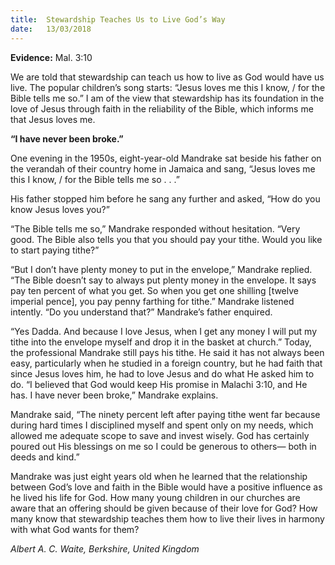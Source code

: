 ```yaml
---
title:  Stewardship Teaches Us to Live God’s Way
date:   13/03/2018
---
```


**Evidence:** Mal. 3:10

We are told that stewardship can teach us how to live as God would have us live. The popular children’s song starts: “Jesus loves me this I know, / for the Bible tells me so.” I am of the view that stewardship has its foundation in the love of Jesus through faith in the reliability of the Bible, which informs me that Jesus loves me.

**“I have never been broke.”**

One evening in the 1950s, eight-year-old Mandrake sat beside his father on the verandah of their country home in Jamaica and sang, “Jesus loves me this I know, / for the Bible tells me so . . .”

His father stopped him before he sang any further and asked, “How do you know Jesus loves you?”

“The Bible tells me so,” Mandrake responded without hesitation. “Very good. The Bible also tells you that you should pay your tithe. Would you like to start paying tithe?”

“But I don’t have plenty money to put in the envelope,” Mandrake replied. “The Bible doesn’t say to always put plenty money in the envelope. It says pay ten percent of what you get. So when you get one shilling [twelve imperial pence], you pay penny farthing for tithe.” Mandrake listened intently. “Do you understand that?” Mandrake’s father enquired.

“Yes Dadda. And because I love Jesus, when I get any money I will put my tithe into the envelope myself and drop it in the basket at church.” Today, the professional Mandrake still pays his tithe. He said it has not always been easy, particularly when he studied in a foreign country, but he had faith that since Jesus loves him, he had to love Jesus and do what He asked him to do. “I believed that God would keep His promise in Malachi 3:10, and He has. I have never been broke,” Mandrake explains.

Mandrake said, “The ninety percent left after paying tithe went far because during hard times I disciplined myself and spent only on my needs, which allowed me adequate scope to save and invest wisely. God has certainly poured out His blessings on me so I could be generous to others— both in deeds and kind.”

Mandrake was just eight years old when he learned that the relationship between God’s love and faith in the Bible would have a positive influence as he lived his life for God. How many young children in our churches are aware that an offering should be given because of their love for God? How many know that stewardship teaches them how to live their lives in harmony with what God wants for them?

_Albert A. C. Waite, Berkshire, United Kingdom_

